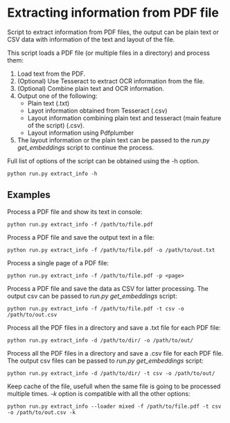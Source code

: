# Extracting information from PDF file

Script to extract information from PDF files, the output can be plain text or CSV data with information of the text and layout of the file.

This script loads a PDF file (or multiple files in a directory) and process them:

1. Load text from the PDF.
2. (Optional) Use Tesseract to extract OCR information from the file.
3. (Optional) Combine plain text and OCR information.
4. Output one of the following:
    * Plain text (.txt)
    * Layot information obtained from Tesseract (.csv)
    * Layout information combining plain text and tesseract (main feature of the script) (.csv).
    * Layout information using Pdfplumber
5. The layout information or the plain text can be passed to the *run.py get_embeddings* script to continue the process.

Full list of options of the script can be obtained using the -h option.

    python run.py extract_info -h

## Examples

Process a PDF file and show its text in console:

    python run.py extract_info -f /path/to/file.pdf

Process a PDF file and save the output text in a file:

    python run.py extract_info -f /path/to/file.pdf -o /path/to/out.txt

Process a single page of a PDF file:

    python run.py extract_info -f /path/to/file.pdf -p <page>

Process a PDF file and save the data as CSV for latter processing. The output csv can be passed to *run.py get_embeddings* script:

    python run.py extract_info -f /path/to/file.pdf -t csv -o /path/to/out.csv

Process all the PDF files in a directory and save a .txt file for each PDF file:

    python run.py extract_info -d /path/to/dir/ -o /path/to/out/

Process all the PDF files in a directory and save a .csv file for each PDF file. The output csv files can be passed to *run.py get_embeddings* script:

    python run.py extract_info -d /path/to/dir/ -t csv -o /path/to/out/

Keep cache of the file, usefull when the same file is going to be processed multiple times. *-k* option is compatible with all the other options:

    python run.py extract_info --loader mixed -f /path/to/file.pdf -t csv -o /path/to/out.csv -k
